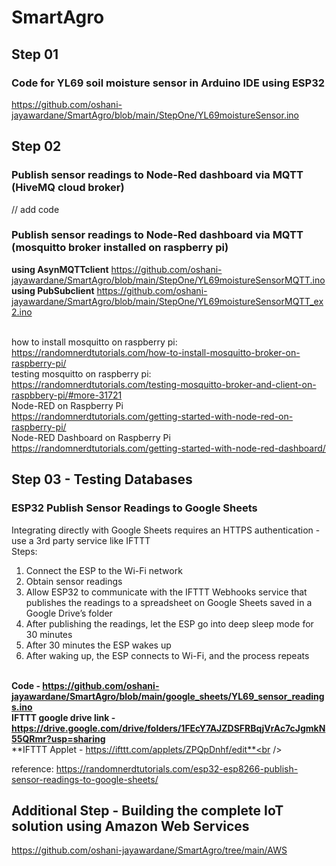 # SmartAgro
## Step 01
### Code for YL69 soil moisture sensor in Arduino IDE using ESP32
https://github.com/oshani-jayawardane/SmartAgro/blob/main/StepOne/YL69moistureSensor.ino
## Step 02
### Publish sensor readings to Node-Red dashboard via MQTT (HiveMQ cloud broker)
// add code
### Publish sensor readings to Node-Red dashboard via MQTT (mosquitto broker installed on raspberry pi)
**using AsynMQTTclient**
https://github.com/oshani-jayawardane/SmartAgro/blob/main/StepOne/YL69moistureSensorMQTT.ino <br />
**using PubSubclient**
[https://github.com/oshani-jayawardane/SmartAgro/blob/main/StepOne/YL69moistureSensorMQTT_ex2.ino ](https://github.com/oshani-jayawardane/SmartAgro/tree/main/StepOne/pythonClient)<br /><br />

how to install mosquitto on raspberry pi: <br />
https://randomnerdtutorials.com/how-to-install-mosquitto-broker-on-raspberry-pi/ <br />
testing mosquitto on raspberry pi: <br />
https://randomnerdtutorials.com/testing-mosquitto-broker-and-client-on-raspbbery-pi/#more-31721 <br />
Node-RED on Raspberry Pi <br />
https://randomnerdtutorials.com/getting-started-with-node-red-on-raspberry-pi/ <br />
Node-RED Dashboard on Raspberry Pi <br />
https://randomnerdtutorials.com/getting-started-with-node-red-dashboard/ <br />

## Step 03 - Testing Databases
### ESP32 Publish Sensor Readings to Google Sheets
Integrating directly with Google Sheets requires an HTTPS authentication - use a 3rd party service like IFTTT <br />
Steps: <br />
1. Connect the ESP to the Wi-Fi network <br />
2. Obtain sensor readings <br />
3. Allow ESP32 to communicate with the IFTTT Webhooks service that publishes the readings to a spreadsheet on Google Sheets saved in a Google Drive’s folder <br />
4. After publishing the readings, let the ESP go into deep sleep mode for 30 minutes <br />
5. After 30 minutes the ESP wakes up <br />
6. After waking up, the ESP connects to Wi-Fi, and the process repeats <br /><br />

**Code - https://github.com/oshani-jayawardane/SmartAgro/blob/main/google_sheets/YL69_sensor_readings.ino** <br />
**IFTTT google drive link - https://drive.google.com/drive/folders/1FEcY7AJZDSFRBqjVrAc7cJgmkN55QRmr?usp=sharing** <br />
**IFTTT Applet - https://ifttt.com/applets/ZPQpDnhf/edit**<br /><br />

reference: https://randomnerdtutorials.com/esp32-esp8266-publish-sensor-readings-to-google-sheets/ <br />

## Additional Step - Building the complete IoT solution using Amazon Web Services
https://github.com/oshani-jayawardane/SmartAgro/tree/main/AWS <br />
